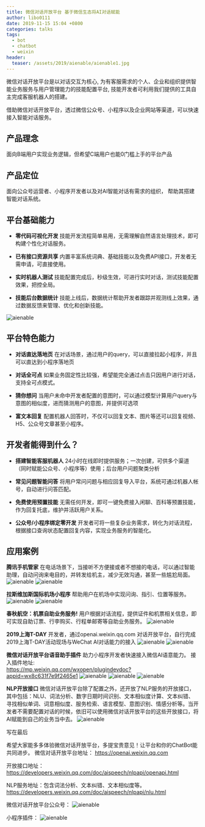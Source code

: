 ```yaml
---
title: 微信对话开放平台 基于微信生态将AI对话赋能
author: libo0111
date: 2019-11-15 15:04 +0800
categories: talks
tags:
  - bot
  - chatbot
  - weixin
header:
  teaser: /assets/2019/aienable/aienable1.jpg
---
```


微信对话开放平台是以对话交互为核心, 为有客服需求的个人、企业和组织提供智能业务服务与用户管理能力的技能配置平台, 技能开发者可利用我们提供的工具自主完成客服机器人的搭建。

借助微信对话开放平台，透过微信公众号、小程序以及企业网站等渠道，可以快速接入智能对话服务。

## 产品理念

面向B端用户实现业务逻辑，但希望C端用户也能0门槛上手的平台产品

## 产品定位

面向公众号运营者、小程序开发者以及对AI智能对话有需求的组织， 帮助其搭建智能对话系统。

## 平台基础能力

* **零代码可视化开发**
技能开发流程简单易用，无需理解自然语言处理技术，即可构建个性化对话服务。

* **已有接口资源共享**
内置丰富系统词典、基础技能以及免费API接口，开发者无需申请，可直接使用。

* **实时机器人测试**
技能配置完成后，秒级生效，可进行实时对话，测试技能配置效果，把控全局。

* **技能后台数据统计**
技能上线后，数据统计帮助开发者跟踪并观测线上效果，通过数据反馈来管理、优化和创新技能。

![aienable](/assets/2019/aienable/aienable1.png)

## 平台特色能力

* **对话直达落地页**
在对话场景，通过用户的query，可以直接拉起小程序，并且可以直达到小程序落地页

* **对话全可点**
如果业务固定性比较强，希望能完全通过点击只因用户进行对话，支持全可点模式。

* **猜你想问**
当用户未命中开发者配置的意图时，可以通过模型计算用户query与意图的相似度，进而猜测用户的意图，并提供可选项

* **富文本回复**
配置机器人回答时，不仅可以回复文本、图片等还可以回复视频、H5、公众号文章甚至小程序。

## 开发者能得到什么？

* **搭建智能客服机器人**
24小时在线即时提供服务；一次创建，可供多个渠道（同时赋能公众号、小程序等）使用；后台用户问题聚类分析

* **常见问题智能问答**
将用户常问问题与相应回复导入平台，系统可通过机器人帐号，自动进行问答匹配。

* **免费使用预置技能**
无需任何开发，即可一键免费接入闲聊、百科等预置技能，作为回复托底，维护并活跃用户关系。

* **公众号/小程序绑定零开发**
开发者可将一些复杂业务需求，转化为对话流程，根据接口查询状态配置回复内容，实现业务服务的智能化。

## 应用案例

**腾讯手机管家**
在电话场景下，当接听不方便接或者不想接的电话，可以通过智能助理，自动问询来电目的，并转发给机主，减少无效沟通，甚至一些尴尬局面。
![aienable](/assets/2019/aienable/aienable2.png)
![aienable](/assets/2019/aienable/aienable3.png)

**拉斯维加斯国际机场小程序**
帮助用户在机场中实现问询、指引、位置等服务。
![aienable](/assets/2019/aienable/aienable4.png)
![aienable](/assets/2019/aienable/aienable5.png)

**春秋航空：机票自助业务服务!**
用户根据对话流程，提供证件和机票相关信息，即可实现自助订票、行李购买、行程单邮寄等自助业务服务。
![aienable](/assets/2019/aienable/aienable6.png)

**2019上海T-DAY**
开发者，通过openai.weixin.qq.com
对话开放平台，自行完成  2019上海T-DAY活动现场与WeChat AI对话能力的接入
![aienable](/assets/2019/aienable/aienable7.png)
![aienable](/assets/2019/aienable/aienable8.png)

**微信对话开放平台语音助手插件**
助力小程序开发者快速接入微信AI语意能力。
接入插件地址:  
<https://mp.weixin.qq.com/wxopen/plugindevdoc?appid=wx8c631f7e9f2465e1>
![aienable](/assets/2019/aienable/aienable9.png)
![aienable](/assets/2019/aienable/aienable10.png)
![aienable](/assets/2019/aienable/aienable11.png)

**NLP开放接口**
微信对话开放平台除了配置之外，还开放了NLP服务的开放接口，其中包括：NLU、词法分析、数字日期时间识别、文本相似度计算、文本纠错、寻找相似单词、词意相似度、服务检索、语言模型、意图识别、情感分析等。当开发者不需要配置对话的时候，依旧可以使用微信对话开放平台的这些开放接口，将AI赋能到自己的业务当中去。
![aienable](/assets/2019/aienable/aienable12.png)

写在最后

希望大家能多多体验微信对话开放平台，多提宝贵意见！让平台和你的ChatBot能共同进步。
微信对话开放平台地址：
<https://openai.weixin.qq.com>

开放接口地址：
<https://developers.weixin.qq.com/doc/aispeech/nlpapi/openapi.html>

NLP服务地址：包含词法分析、文本纠错、文本相似度等。
<https://developers.weixin.qq.com/doc/aispeech/nlpapi/nlu.html>

微信对话开放平台公众号：
![aienable](/assets/2019/aienable/aienable13.png)

小程序插件：
![aienable](/assets/2019/aienable/aienable14.png)
